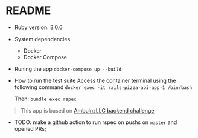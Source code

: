 # README

* Ruby version: 3.0.6

* System dependencies
    - Docker
    - Docker Compose
* Runing the app
    `docker-compose up --build`
* How to run the test suite
    Access the container terminal using the following command
        `docker exec -it rails-pizza-api-app-1 /bin/bash`

    Then:
        `bundle exec rspec`

> This app is based on [AmbulnzLLC backend challenge](https://github.com/AmbulnzLLC/fullstack-challenge/tree/master/backend)

- TODO: make a github action to run rspec on pushs on `master` and opened PRs;
